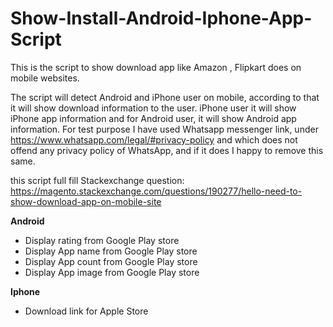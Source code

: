 # Show-Install-Android-Iphone-App-Script
This is the script to show download app like Amazon , Flipkart does on mobile websites.

The script will detect Android and iPhone user on mobile, according to that it will show download information to the user.
iPhone user it will show iPhone app information and for Android user, it will show Android app information.
For test purpose I have used Whatsapp messenger link, under https://www.whatsapp.com/legal/#privacy-policy and which does not offend any privacy policy of WhatsApp, and if it does I happy to remove this same. 

this script full fill Stackexchange question:
https://magento.stackexchange.com/questions/190277/hello-need-to-show-download-app-on-mobile-site


<b>Android</b>
<ul>
  <li>Display rating from Google Play store</li>
  <li>Display App name from Google Play store</li>
  <li>Display App count from Google Play store</li>
  <li>Display App image from Google Play store</li>
</ul>

<b>Iphone</b>
<ul>
  <li>Download link for Apple Store</li>
</ul>
